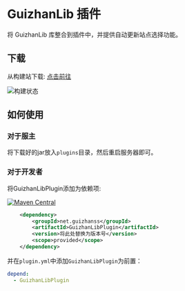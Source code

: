 # GuizhanLib 插件

将 GuizhanLib 库整合到插件中，并提供自动更新站点选择功能。

## 下载

从构建站下载: [点击前往](https://builds.guizhanss.cn/ybw0014/GuizhanLibPlugin/master)

![构建状态](https://builds.guizhanss.cn/f/ybw0014/GuizhanLibPlugin/master/badge.svg)

## 如何使用

### 对于服主

将下载好的jar放入`plugins`目录，然后重启服务器即可。

### 对于开发者

将GuizhanLibPlugin添加为依赖项:

[![Maven Central](https://img.shields.io/maven-central/v/net.guizhanss/GuizhanLibPlugin.svg?label=Maven%20Central)](https://search.maven.org/search?q=g:%22net.guizhanss%22%20AND%20a:%22GuizhanLibPlugin%22)

```xml
    <dependency>
        <groupId>net.guizhanss</groupId>
        <artifactId>GuizhanLibPlugin</artifactId>
        <version>将此处替换为版本号</version>
        <scope>provided</scope>
    </dependency>
```

并在`plugin.yml`中添加`GuizhanLibPlugin`为前置：

```yaml
depend:
  - GuizhanLibPlugin
```
